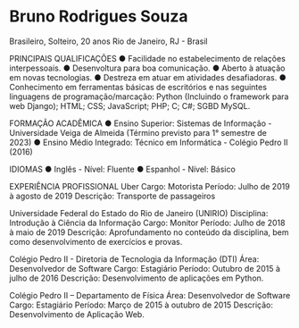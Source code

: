 # Bruno Rodrigues Souza
Brasileiro, Solteiro, 20 anos
Rio de Janeiro, RJ - Brasil

PRINCIPAIS QUALIFICAÇÕES
● Facilidade no estabelecimento de relações interpessoais.
● Desenvoltura para boa comunicação.
● Aberto à atuação em novas tecnologias.
● Destreza em atuar em atividades desafiadoras.
● Conhecimento em ferramentas básicas de escritórios e nas seguintes linguagens de
programação/marcação: Python (Incluindo o framework para web Django); HTML; CSS;
JavaScript; PHP; C; C#; SGBD MySQL.

FORMAÇÃO ACADÊMICA
● Ensino Superior: Sistemas de Informação - Universidade Veiga de Almeida (Término
previsto para 1° semestre de 2023)
● Ensino Médio Integrado: Técnico em Informática - Colégio Pedro II (2016)

IDIOMAS
● Inglês - Nível: Fluente
● Espanhol - Nível: Básico

EXPERIÊNCIA PROFISSIONAL
Uber
Cargo: Motorista
Período: Julho de 2019 à agosto de 2019
Descrição: Transporte de passageiros

Universidade Federal do Estado do Rio de Janeiro (UNIRIO)
Disciplina: Introdução à Ciência da Informação
Cargo: Monitor
Período: Julho de 2018 à maio de 2019
Descrição: Aprofundamento no conteúdo da disciplina, bem como desenvolvimento de exercícios e
provas.

Colégio Pedro II - Diretoria de Tecnologia da Informação (DTI)
Área: Desenvolvedor de Software
Cargo: Estagiário
Período: Outubro de 2015 à julho de 2016
Descrição: Desenvolvimento de aplicações em Python.

Colégio Pedro II – Departamento de Física
Área: Desenvolvedor de Software
Cargo: Estagiário
Período: Março de 2015 à outubro de 2015
Descrição: Desenvolvimento de Aplicação Web.
